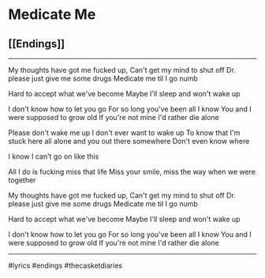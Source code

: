 # Medicate Me
## [[Endings]]


---

My thoughts have got me fucked up,
Can't get my mind to shut off
Dr. please just give me some drugs
Medicate me til I go numb

Hard to accept what we've become
Maybe I'll sleep and won't wake up

I don't know how to let you go
For so long you've been all I know
You and I were supposed to grow old
If you're not mine I'd rather die alone

Please don't wake me up
I don't ever want to wake up
To know that I'm stuck
here all alone and
you out there somewhere
Don't even know where

I know I can't go on like this

All I do is fucking miss that life
Miss your smile, miss the way when we were together

My thoughts have got me fucked up,
Can't get my mind to shut off
Dr. please just give me some drugs
Medicate me til I go numb

Hard to accept what we've become
Maybe I'll sleep and won't wake up

I don't know how to let you go
For so long you've been all I know
You and I were supposed to grow old
If you're not mine I'd rather die alone

---

#lyrics #endings #thecasketdiaries 